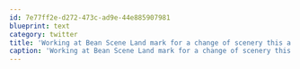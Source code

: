 ```yaml
---
id: 7e77ff2e-d272-473c-ad9e-44e885907981
blueprint: text
category: twitter
title: 'Working at Bean Scene Land mark for a change of scenery this a.m.'
caption: 'Working at Bean Scene Land mark for a change of scenery this a.m.'
---
```

